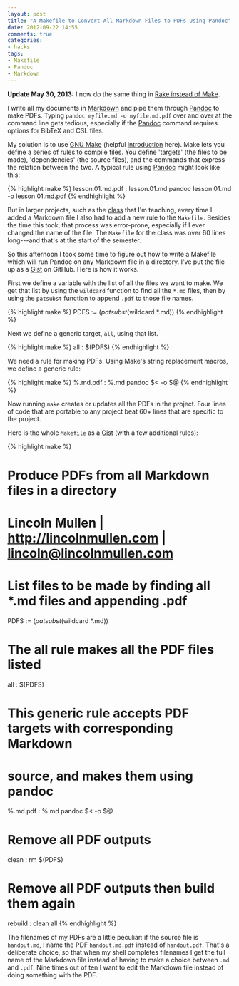 ```yaml
---
layout: post
title: "A Makefile to Convert All Markdown Files to PDFs Using Pandoc"
date: 2012-09-22 14:55
comments: true
categories: 
- hacks
tags:
- Makefile
- Pandoc
- Markdown
---
```


**Update May 30, 2013:** I now do the same thing in [Rake instead of
Make][].

I write all my documents in [Markdown][] and pipe them through
[Pandoc][] to make PDFs. Typing `pandoc myfile.md -o myfile.md.pdf` over
and over at the command line gets tedious, especially if the [Pandoc][]
command requires options for BibTeX and CSL files.

My solution is to use [GNU Make][] (helpful [introduction][] here). Make
lets you define a series of rules to compile files. You define 'targets'
(the files to be made), 'dependencies' (the source files), and the
commands that express the relation between the two. A typical rule using
[Pandoc][] might look like this:

{% highlight make %}
lesson.01.md.pdf : lesson.01.md
    pandoc lesson.01.md -o lesson 01.md.pdf
{% endhighlight %}

But in larger projects, such as the [class][] that I'm teaching, every
time I added a Markdown file I also had to add a new rule to the
`Makefile`. Besides the time this took, that process was error-prone,
especially if I ever changed the name of the file. The `Makefile` for
the class was over 60 lines long---and that's at the start of the
semester. 

So this afternoon I took some time to figure out how to write a Makefile
which will run Pandoc on any Markdown file in a directory. I've put the
file up as a [Gist][] on GitHub. Here is how it works.

First we define a variable with the list of all the files we want to
make. We get that list by using the `wildcard` function to find all the
`*.md` files, then by using the `patsubst` function to append `.pdf` to
those file names. 

{% highlight make %}
PDFS := $(patsubst %.md,%.md.pdf,$(wildcard *.md))
{% endhighlight %}

Next we define a generic target, `all`, using that list.

{% highlight make %}
all : $(PDFS)
{% endhighlight %}

We need a rule for making PDFs. Using Make's string replacement
macros, we define a generic rule:

{% highlight make %}
%.md.pdf : %.md
        pandoc $< -o $@
{% endhighlight %}

Now running `make` creates or updates all the PDFs in the project. Four
lines of code that are portable to any project beat 60+ lines that are
specific to the project.

Here is the whole `Makefile` as a [Gist][] (with a few additional
rules):

{% highlight make %}
# Produce PDFs from all Markdown files in a directory
# Lincoln Mullen | http://lincolnmullen.com | lincoln@lincolnmullen.com

# List files to be made by finding all *.md files and appending .pdf
PDFS := $(patsubst %.md,%.md.pdf,$(wildcard *.md))

# The all rule makes all the PDF files listed
all : $(PDFS)
                        
# This generic rule accepts PDF targets with corresponding Markdown 
# source, and makes them using pandoc
%.md.pdf : %.md
        pandoc $< -o $@

# Remove all PDF outputs
clean :
        rm $(PDFS)

# Remove all PDF outputs then build them again
rebuild : clean all
{% endhighlight %}

The filenames of my PDFs are a little peculiar: if the source file is
`handout.md`, I name the PDF `handout.md.pdf` instead of `handout.pdf`.
That's a deliberate choice, so that when my shell completes filenames I
get the full name of the Markdown file instead of having to make a
choice between `.md` and `.pdf`. Nine times out of ten I want to edit
the Markdown file instead of doing something with the PDF.

[Markdown]: http://chronicle.com/blogs/profhacker/markdown-the-syntax-you-probably-already-know/35295
[Pandoc]: http://johnmacfarlane.net/pandoc/
[GNU Make]: http://www.gnu.org/software/make/
[introduction]: http://www.cprogramming.com/tutorial/makefiles.html
[class]: http://lincolnmullen.com/courses/uws/
[Gist]: https://gist.github.com/3767386
[Rake instead of Make]: /blog/rake-and-pandoc/

